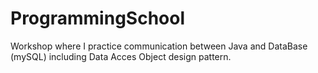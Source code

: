 # ProgrammingSchool
Workshop where I practice communication between Java and DataBase (mySQL) including Data Acces Object design pattern.
